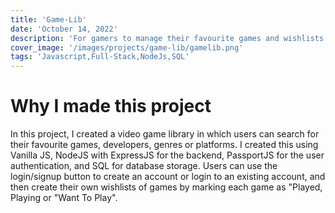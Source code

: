 ```yaml
---
title: 'Game-Lib'
date: 'October 14, 2022'
description: 'For gamers to manage their favourite games and wishlists.'
cover_image: '/images/projects/game-lib/gamelib.png'
tags: 'Javascript,Full-Stack,NodeJs,SQL'
---
```


# Why I made this project

In this project, I created a video game library in which users can search for their favourite games, developers, genres
or platforms. I created this using Vanilla JS, NodeJS with ExpressJS for the backend, PassportJS for the user
authentication, and SQL for database storage. Users can use the login/signup button to create an account or login to an
existing account, and then create their own wishlists of games by marking each game as "Played, Playing or "Want To
Play".
